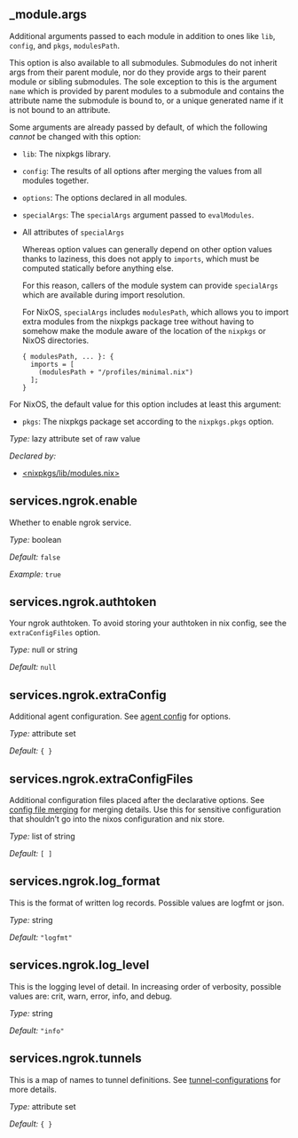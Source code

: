 ## _module\.args

Additional arguments passed to each module in addition to ones
like ` lib `, ` config `,
and ` pkgs `, ` modulesPath `\.

This option is also available to all submodules\. Submodules do not
inherit args from their parent module, nor do they provide args to
their parent module or sibling submodules\. The sole exception to
this is the argument ` name ` which is provided by
parent modules to a submodule and contains the attribute name
the submodule is bound to, or a unique generated name if it is
not bound to an attribute\.

Some arguments are already passed by default, of which the
following *cannot* be changed with this option:

 - ` lib `: The nixpkgs library\.

 - ` config `: The results of all options after merging the values from all modules together\.

 - ` options `: The options declared in all modules\.

 - ` specialArgs `: The ` specialArgs ` argument passed to ` evalModules `\.

 - All attributes of ` specialArgs `
   
   Whereas option values can generally depend on other option values
   thanks to laziness, this does not apply to ` imports `, which
   must be computed statically before anything else\.
   
   For this reason, callers of the module system can provide ` specialArgs `
   which are available during import resolution\.
   
   For NixOS, ` specialArgs ` includes
   ` modulesPath `, which allows you to import
   extra modules from the nixpkgs package tree without having to
   somehow make the module aware of the location of the
   ` nixpkgs ` or NixOS directories\.
   
   ```
   { modulesPath, ... }: {
     imports = [
       (modulesPath + "/profiles/minimal.nix")
     ];
   }
   ```

For NixOS, the default value for this option includes at least this argument:

 - ` pkgs `: The nixpkgs package set according to
   the ` nixpkgs.pkgs ` option\.



*Type:*
lazy attribute set of raw value

*Declared by:*
 - [\<nixpkgs/lib/modules\.nix>](https://github.com/NixOS/nixpkgs/blob//lib/modules.nix)



## services\.ngrok\.enable



Whether to enable ngrok service\.



*Type:*
boolean



*Default:*
` false `



*Example:*
` true `



## services\.ngrok\.authtoken



Your ngrok authtoken\. To avoid storing your authtoken in nix config, see the ` extraConfigFiles ` option\.



*Type:*
null or string



*Default:*
` null `



## services\.ngrok\.extraConfig



Additional agent configuration\. See [agent config](https://ngrok\.com/docs/agent/config/) for options\.



*Type:*
attribute set



*Default:*
` { } `



## services\.ngrok\.extraConfigFiles



Additional configuration files placed after the declarative options\. See [config file merging](https://ngrok\.com/docs/agent/config/\#config-file-merging) for merging details\.
Use this for sensitive configuration that shouldn’t go into the nixos configuration and nix store\.



*Type:*
list of string



*Default:*
` [ ] `



## services\.ngrok\.log_format



This is the format of written log records\. Possible values are logfmt or json\.



*Type:*
string



*Default:*
` "logfmt" `



## services\.ngrok\.log_level



This is the logging level of detail\. In increasing order of verbosity, possible values are: crit, warn, error, info, and debug\.



*Type:*
string



*Default:*
` "info" `



## services\.ngrok\.tunnels



This is a map of names to tunnel definitions\. See [tunnel-configurations](https://ngrok\.com/docs/agent/config/\#tunnel-configurations) for more details\.



*Type:*
attribute set



*Default:*
` { } `


